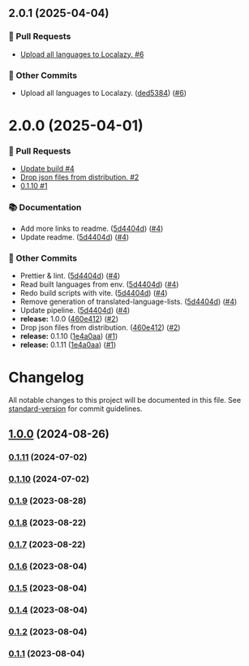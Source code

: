 ## 2.0.1 (2025-04-04)
### 🔀 Pull Requests

- [Upload all languages to Localazy. #6](https://github.com/localazy/languages/pull/6)

### 🧰 Other Commits

- Upload all languages to Localazy. ([ded5384](https://github.com/localazy/languages/commit/ded5384)) ([#6](https://github.com/localazy/languages/pull/6))

# 2.0.0 (2025-04-01)
### 🔀 Pull Requests

- [Update build #4](https://github.com/localazy/languages/pull/4)
- [Drop json files from distribution. #2](https://github.com/localazy/languages/pull/2)
- [0.1.10 #1](https://github.com/localazy/languages/pull/1)

### 📚 Documentation

- Add more links to readme. ([5d4404d](https://github.com/localazy/languages/commit/5d4404d)) ([#4](https://github.com/localazy/languages/pull/4))
- Update readme. ([5d4404d](https://github.com/localazy/languages/commit/5d4404d)) ([#4](https://github.com/localazy/languages/pull/4))

### 🧰 Other Commits

- Prettier & lint. ([5d4404d](https://github.com/localazy/languages/commit/5d4404d)) ([#4](https://github.com/localazy/languages/pull/4))
- Read built languages from env. ([5d4404d](https://github.com/localazy/languages/commit/5d4404d)) ([#4](https://github.com/localazy/languages/pull/4))
- Redo build scripts with vite. ([5d4404d](https://github.com/localazy/languages/commit/5d4404d)) ([#4](https://github.com/localazy/languages/pull/4))
- Remove generation of translated-language-lists. ([5d4404d](https://github.com/localazy/languages/commit/5d4404d)) ([#4](https://github.com/localazy/languages/pull/4))
- Update pipeline. ([5d4404d](https://github.com/localazy/languages/commit/5d4404d)) ([#4](https://github.com/localazy/languages/pull/4))
- **release:** 1.0.0 ([460e412](https://github.com/localazy/languages/commit/460e412)) ([#2](https://github.com/localazy/languages/pull/2))
- Drop json files from distribution. ([460e412](https://github.com/localazy/languages/commit/460e412)) ([#2](https://github.com/localazy/languages/pull/2))
- **release:** 0.1.10 ([1e4a0aa](https://github.com/localazy/languages/commit/1e4a0aa)) ([#1](https://github.com/localazy/languages/pull/1))
- **release:** 0.1.11 ([1e4a0aa](https://github.com/localazy/languages/commit/1e4a0aa)) ([#1](https://github.com/localazy/languages/pull/1))

# Changelog

All notable changes to this project will be documented in this file. See [standard-version](https://github.com/conventional-changelog/standard-version) for commit guidelines.

## [1.0.0](https://github.com/localazy/languages/compare/v0.1.9...v1.0.0) (2024-08-26)

### [0.1.11](https://github.com/localazy/languages/compare/v0.1.10...v0.1.11) (2024-07-02)

### [0.1.10](https://github.com/localazy/languages/compare/v0.1.9...v0.1.10) (2024-07-02)

### [0.1.9](https://github.com/localazy/languages/compare/v0.1.8...v0.1.9) (2023-08-28)

### [0.1.8](https://github.com/localazy/languages/compare/v0.1.7...v0.1.8) (2023-08-22)

### [0.1.7](https://github.com/localazy/languages/compare/v0.1.6...v0.1.7) (2023-08-22)

### [0.1.6](https://github.com/localazy/languages/compare/v0.1.5...v0.1.6) (2023-08-04)

### [0.1.5](https://github.com/localazy/languages/compare/v0.1.4...v0.1.5) (2023-08-04)

### [0.1.4](https://github.com/localazy/languages/compare/v0.1.3...v0.1.4) (2023-08-04)

### [0.1.2](https://github.com/localazy/languages/compare/v0.1.1...v0.1.2) (2023-08-04)

### [0.1.1](https://github.com/localazy/languages/compare/v0.1.0...v0.1.1) (2023-08-04)
